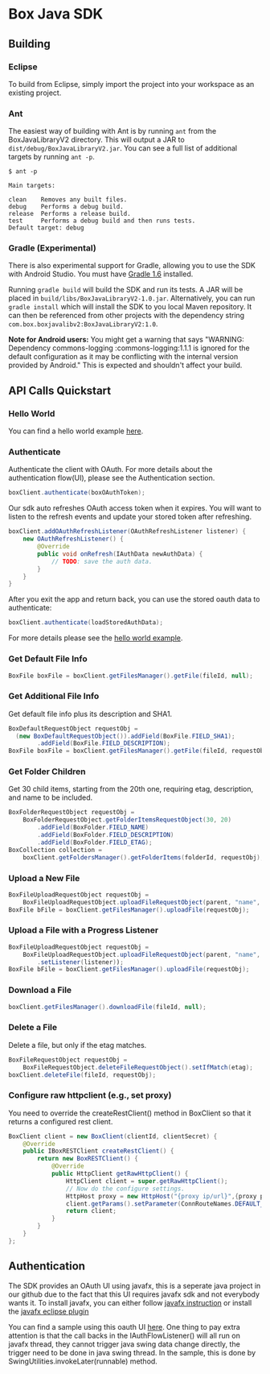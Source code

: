 Box Java SDK
=============

Building
--------

### Eclipse

To build from Eclipse, simply import the project into your workspace
as an existing project.

### Ant

The easiest way of building with Ant is by running `ant` from the
BoxJavaLibraryV2 directory. This will output a JAR to
`dist/debug/BoxJavaLibraryV2.jar`. You can see a full list of additional targets
by running `ant -p`.

	$ ant -p

	Main targets:

	clean    Removes any built files.
	debug    Performs a debug build.
	release  Performs a release build.
	test     Performs a debug build and then runs tests.
	Default target: debug

### Gradle (Experimental)

There is also experimental support for Gradle, allowing you to use the SDK with
Android Studio. You must have [Gradle 1.6](http://www.gradle.org/downloads)
installed.

Running `gradle build` will build the SDK and run its tests. A JAR will be
placed in `build/libs/BoxJavaLibraryV2-1.0.jar`. Alternatively, you can run
`gradle install` which will install the SDK to you local Maven repository. It
can then be referenced from other projects with the dependency string
`com.box.boxjavalibv2:BoxJavaLibraryV2:1.0`.

**Note for Android users:** You might get a warning that says "WARNING:
Dependency commons-logging :commons-logging:1.1.1 is ignored for the default
configuration as it may be conflicting with the internal version provided by
Android." This is expected and shouldn't affect your build.

API Calls Quickstart
--------------------

### Hello World

You can find a hello world example [here][hello-world].

### Authenticate

Authenticate the client with OAuth. For more details about the authentication flow(UI), please see the Authentication section.

```java
boxClient.authenticate(boxOAuthToken);
```

Our sdk auto refreshes OAuth access token when it expires. You will want to listen to the refresh events and update your stored token after refreshing.
```java
boxClient.addOAuthRefreshListener(OAuthRefreshListener listener) {
    new OAuthRefreshListener() {
        @Override
        public void onRefresh(IAuthData newAuthData) {
            // TODO: save the auth data.
        }						       
    }
}
```

After you exit the app and return back, you can use the stored oauth data to authenticate:
```java
boxClient.authenticate(loadStoredAuthData);
``` 


For more details please see the [hello world example][hello-world].

### Get Default File Info

```java
BoxFile boxFile = boxClient.getFilesManager().getFile(fileId, null);
```

### Get Additional File Info

Get default file info plus its description and SHA1.

```java
BoxDefaultRequestObject requestObj =
  (new BoxDefaultRequestObject()).addField(BoxFile.FIELD_SHA1);
		.addField(BoxFile.FIELD_DESCRIPTION);
BoxFile boxFile = boxClient.getFilesManager().getFile(fileId, requestObj);
```

### Get Folder Children

Get 30 child items, starting from the 20th one, requiring etag, description, and
name to be included.

```java
BoxFolderRequestObject requestObj = 
	BoxFolderRequestObject.getFolderItemsRequestObject(30, 20)
		.addField(BoxFolder.FIELD_NAME)
		.addField(BoxFolder.FIELD_DESCRIPTION)
		.addField(BoxFolder.FIELD_ETAG);
BoxCollection collection = 
	boxClient.getFoldersManager().getFolderItems(folderId, requestObj);
```

### Upload a New File

```java
BoxFileUploadRequestObject requestObj = 
	BoxFileUploadRequestObject.uploadFileRequestObject(parent, "name", file);
BoxFile bFile = boxClient.getFilesManager().uploadFile(requestObj);
```

### Upload a File with a Progress Listener

```java
BoxFileUploadRequestObject requestObj = 
	BoxFileUploadRequestObject.uploadFileRequestObject(parent, "name", file)
		.setListener(listener));
BoxFile bFile = boxClient.getFilesManager().uploadFile(requestObj);
```

### Download a File

```java
boxClient.getFilesManager().downloadFile(fileId, null);
```

### Delete a File

Delete a file, but only if the etag matches.

```java
BoxFileRequestObject requestObj =
	BoxFileRequestObject.deleteFileRequestObject().setIfMatch(etag);
boxClient.deleteFile(fileId, requestObj);
```

### Configure raw httpclient (e.g., set proxy)
You need to override the createRestClient() method in BoxClient so that it returns a configured rest client.
```java
BoxClient client = new BoxClient(clientId, clientSecret) {
    @Override
    public IBoxRESTClient createRestClient() {
        return new BoxRESTClient() {
            @Override
            public HttpClient getRawHttpClient() {
                HttpClient client = super.getRawHttpClient();
                // Now do the configure settings.
                HttpHost proxy = new HttpHost("{proxy ip/url}",{proxy port}, "{proxy scheme, e.g. http}";
                client.getParams().setParameter(ConnRouteNames.DEFAULT_PROXY, proxy);
                return client; 
            }
        }
    }
};

```


Authentication
------------
The SDK provides an OAuth UI using javafx, this is a seperate java project in our github due to the fact that this UI requires javafx sdk and not everybody wants it.
To install javafx, you can either follow [javafx instruction](http://www.oracle.com/technetwork/java/javafx/overview/index.html) or install the [javafx eclipse plugin](http://www.eclipse.org/efxclipse/install.html)

You can find a sample using this oauth UI [here](https://github.com/box/box-java-sdk-v2/tree/master/BoxJavaLibraryV2/BoxJavaFxOAuth/src/com/box/boxjavalibv2/javafxoauth/sample/SampleOAuthCaller.java). One thing to pay extra attention is that the call backs in the IAuthFlowListener() will all run on javafx thread, they cannot trigger java swing data change directly, the trigger need to be done in java swing thread. In the sample, this is done by SwingUtilities.invokeLater(runnable) method.


[hello-world]: https://github.com/box/box-java-sdk-private/wiki/HelloWorld
